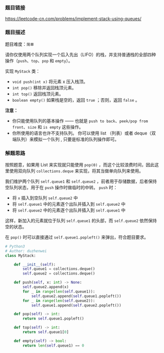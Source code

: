 ### 题目链接
https://leetcode-cn.com/problems/implement-stack-using-queues/

### 题目描述
题目难度：```简单```

请你仅使用两个队列实现一个后入先出（LIFO）的栈，并支持普通栈的全部四种操作（```push```、```top```、```pop``` 和 ```empty```）。

实现 ```MyStack``` 类：

- ```void push(int x)``` 将元素 x 压入栈顶。
- ```int pop()``` 移除并返回栈顶元素。
- ```int top()``` 返回栈顶元素。
- ```boolean empty()``` 如果栈是空的，返回 ```true``` ；否则，返回 ```false``` 。

**注意：**

- 你只能使用队列的基本操作 —— 也就是 ```push to back```、```peek/pop from front```、```size``` 和 ```is empty``` 这些操作。
- 你所使用的语言也许不支持队列。 你可以使用 list （列表）或者 deque（双端队列）来模拟一个队列 , 只要是标准的队列操作即可。

### 解题思路

按照题意，如果用 List 来实现就只能使用 ```pop(0)``` ，而这个比较浪费时间，因此这里使用双向队列 ```collections.deque``` 来实现，将其当做单向队列来使用。

我们维护两个队列 ```self.queue1``` 和 ```self.queue2``` ，前者用于存储数据，后者保持空队列状态，用于在 ```push``` 操作时做临时的中转。 ```push``` 时：

- 将 ```x``` 插入到空队列 ```self.queue2``` 中
- 将 ```self.queue1``` 中的元素逐个出队并插入到 ```self.queue2``` 中
- 将 ```self.queue2``` 中的元素逐个出队并插入到 ```self.queue1``` 中

这样，新加入的元素就位于队列 ```self.queue1``` 的头部，而 ```self.queue2``` 依然保持空的状态。

在 ```pop()``` 时可以直接通过 ```self.queue1.popleft()``` 来弹出，符合题目要求。

```python
# Python3
# Author: duzhenwei
class MyStack:

    def __init__(self):
        self.queue1 = collections.deque()
        self.queue2 = collections.deque()

    def push(self, x: int) -> None:
        self.queue2.append(x)
        for _ in range(len(self.queue1)):
            self.queue2.append(self.queue1.popleft())
        for _ in range(len(self.queue2)):
            self.queue1.append(self.queue2.popleft())

    def pop(self) -> int:
        return self.queue1.popleft()

    def top(self) -> int:
        return self.queue1[0]

    def empty(self) -> bool:
        return len(self.queue1) == 0
```
